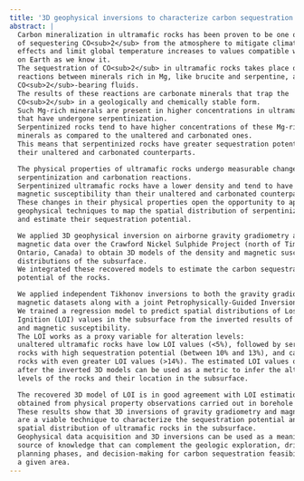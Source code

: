 ```yaml
---
title: '3D geophysical inversions to characterize carbon sequestration potential of ultramafic rocks'
abstract: |
  Carbon mineralization in ultramafic rocks has been proven to be one of the ways
  of sequestering CO<sub>2</sub> from the atmosphere to mitigate climate change
  effects and limit global temperature increases to values compatible with life
  on Earth as we know it.
  The sequestration of CO<sub>2</sub> in ultramafic rocks takes place during
  reactions between minerals rich in Mg, like brucite and serpentine, and
  CO<sub>2</sub>-bearing fluids.
  The results of these reactions are carbonate minerals that trap the
  CO<sub>2</sub> in a geologically and chemically stable form.
  Such Mg-rich minerals are present in higher concentrations in ultramafic rocks
  that have undergone serpentinization.
  Serpentinized rocks tend to have higher concentrations of these Mg-rich
  minerals as compared to the unaltered and carbonated ones.
  This means that serpentinized rocks have greater sequestration potential than
  their unaltered and carbonated counterparts.

  The physical properties of ultramafic rocks undergo measurable changes during
  serpentinization and carbonation reactions.
  Serpentinized ultramafic rocks have a lower density and tend to have higher
  magnetic susceptibility than their unaltered and carbonated counterparts.
  These changes in their physical properties open the opportunity to apply
  geophysical techniques to map the spatial distribution of serpentinized rocks
  and estimate their sequestration potential.

  We applied 3D geophysical inversion on airborne gravity gradiometry and
  magnetic data over the Crawford Nickel Sulphide Project (north of Timmins,
  Ontario, Canada) to obtain 3D models of the density and magnetic susceptibility
  distributions of the subsurface.
  We integrated these recovered models to estimate the carbon sequestration
  potential of the rocks.

  We applied independent Tikhonov inversions to both the gravity gradiometry and
  magnetic datasets along with a joint Petrophysically-Guided Inversions (PGI).
  We trained a regression model to predict spatial distributions of Loss of
  Ignition (LOI) values in the subsurface from the inverted results of density
  and magnetic susceptibility.
  The LOI works as a proxy variable for alteration levels:
  unaltered ultramafic rocks have low LOI values (<5%), followed by serpentinized
  rocks with high sequestration potential (between 10% and 13%), and carbonated
  rocks with even greater LOI values (>14%). The estimated LOI values obtained
  after the inverted 3D models can be used as a metric to infer the alteration
  levels of the rocks and their location in the subsurface.

  The recovered 3D model of LOI is in good agreement with LOI estimations
  obtained from physical property observations carried out in borehole samples.
  These results show that 3D inversions of gravity gradiometry and magnetic data
  are a viable technique to characterize the sequestration potential and the
  spatial distribution of ultramafic rocks in the subsurface.
  Geophysical data acquisition and 3D inversions can be used as a meaningful
  source of knowledge that can complement the geologic exploration, drilling
  planning phases, and decision-making for carbon sequestration feasibility in
  a given area.
---
```

